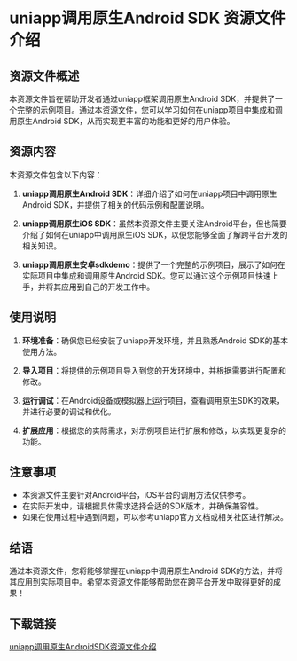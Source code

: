 # uniapp调用原生Android SDK 资源文件介绍

## 资源文件概述

本资源文件旨在帮助开发者通过uniapp框架调用原生Android SDK，并提供了一个完整的示例项目。通过本资源文件，您可以学习如何在uniapp项目中集成和调用原生Android SDK，从而实现更丰富的功能和更好的用户体验。

## 资源内容

本资源文件包含以下内容：

1. **uniapp调用原生Android SDK**：详细介绍了如何在uniapp项目中调用原生Android SDK，并提供了相关的代码示例和配置说明。

2. **uniapp调用原生iOS SDK**：虽然本资源文件主要关注Android平台，但也简要介绍了如何在uniapp中调用原生iOS SDK，以便您能够全面了解跨平台开发的相关知识。

3. **uniapp调用原生安卓sdkdemo**：提供了一个完整的示例项目，展示了如何在实际项目中集成和调用原生Android SDK。您可以通过这个示例项目快速上手，并将其应用到自己的开发工作中。

## 使用说明

1. **环境准备**：确保您已经安装了uniapp开发环境，并且熟悉Android SDK的基本使用方法。

2. **导入项目**：将提供的示例项目导入到您的开发环境中，并根据需要进行配置和修改。

3. **运行调试**：在Android设备或模拟器上运行项目，查看调用原生SDK的效果，并进行必要的调试和优化。

4. **扩展应用**：根据您的实际需求，对示例项目进行扩展和修改，以实现更复杂的功能。

## 注意事项

- 本资源文件主要针对Android平台，iOS平台的调用方法仅供参考。
- 在实际开发中，请根据具体需求选择合适的SDK版本，并确保兼容性。
- 如果在使用过程中遇到问题，可以参考uniapp官方文档或相关社区进行解决。

## 结语

通过本资源文件，您将能够掌握在uniapp中调用原生Android SDK的方法，并将其应用到实际项目中。希望本资源文件能够帮助您在跨平台开发中取得更好的成果！

## 下载链接

[uniapp调用原生AndroidSDK资源文件介绍](https://pan.quark.cn/s/e60f3fb0c6c2)